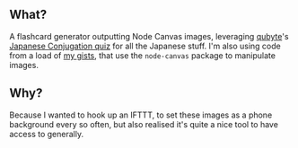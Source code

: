 ## What?
A flashcard generator outputting Node Canvas images, leveraging [qubyte](https://qubyte.codes)'s [Japanese Conjugation quiz](https://japanese-conjugations.glitch.me/) for all the Japanese stuff. I'm also using code from a load of [my gists](https://gist.github.com/davidsharp), that use the `node-canvas` package to manipulate images.

## Why?
Because I wanted to hook up an IFTTT, to set these images as a phone background every so often, but also realised it's quite a nice tool to have access to generally.